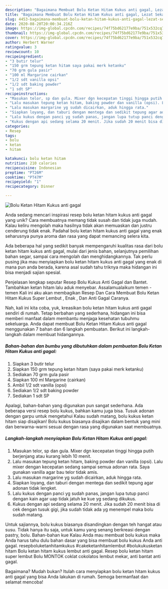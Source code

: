 ```yaml
---
description: "Bagaimana Membuat Bolu Ketan Hitam Kukus anti gagal, Lezat Sekali"
title: "Bagaimana Membuat Bolu Ketan Hitam Kukus anti gagal, Lezat Sekali"
slug: 4453-bagaimana-membuat-bolu-ketan-hitam-kukus-anti-gagal-lezat-sekali
date: 2020-08-20T20:00:34.216Z
image: https://img-global.cpcdn.com/recipes/74f75bd62177e9ba/751x532cq70/bolu-ketan-hitam-kukus-anti-gagal-foto-resep-utama.jpg
thumbnail: https://img-global.cpcdn.com/recipes/74f75bd62177e9ba/751x532cq70/bolu-ketan-hitam-kukus-anti-gagal-foto-resep-utama.jpg
cover: https://img-global.cpcdn.com/recipes/74f75bd62177e9ba/751x532cq70/bolu-ketan-hitam-kukus-anti-gagal-foto-resep-utama.jpg
author: Herbert Warner
ratingvalue: 3
reviewcount: 10
recipeingredient:
- "3 butir telur"
- "150 grm tepung ketan hitam saya pakai merk ketanku"
- "70 grm gula pasir"
- "100 ml Margarine cairkan"
- "1/2 sdt vanilla opsi"
- "1/2 sdt baking powder"
- "1 sdt SP"
recipeinstructions:
- "Masukan telor, sp dan gula. Mixer dgn kecepatan tinggi hingga putih berjenjang atau kurang lebih 10 menit."
- "Lalu masukan tepung ketan hitam, baking powder dan vanilla (opsi). Lalu mixer dengan kecepatan sedang sampai semua adonan rata. Saya gunakan vanilla agar bau telor tidak amis."
- "Lalu masukan margarine yg sudah dicairkan, aduk hingga rata."
- "Siapkan loyang, dan taburi dengan mentega dan sedikit tepung agar adonan tidak lengket."
- "Lalu kukus dengan panci yg sudah panas, jangan lupa tutup panci dengan kain agar uap tidak jatuh ke kue yg sedang dikukus."
- "Kukus dengan api sedang selama 20 menit. Jika sudah 20 menit bisa di cek dengan tusuk gigi, jika sudah tidak ada yg menempel maka bolu sudah matang."
categories:
- Resep
tags:
- bolu
- ketan
- hitam

katakunci: bolu ketan hitam 
nutrition: 210 calories
recipecuisine: Indonesian
preptime: "PT26M"
cooktime: "PT47M"
recipeyield: "1"
recipecategory: Dinner

---
```



![Bolu Ketan Hitam Kukus anti gagal](https://img-global.cpcdn.com/recipes/74f75bd62177e9ba/751x532cq70/bolu-ketan-hitam-kukus-anti-gagal-foto-resep-utama.jpg)

Anda sedang mencari inspirasi resep bolu ketan hitam kukus anti gagal yang unik? Cara membuatnya memang tidak susah dan tidak juga mudah. Kalau keliru mengolah maka hasilnya tidak akan memuaskan dan justru cenderung tidak enak. Padahal bolu ketan hitam kukus anti gagal yang enak seharusnya punya aroma dan rasa yang dapat memancing selera kita.

Ada beberapa hal yang sedikit banyak mempengaruhi kualitas rasa dari bolu ketan hitam kukus anti gagal, mulai dari jenis bahan, selanjutnya pemilihan bahan segar, sampai cara mengolah dan menghidangkannya. Tak perlu pusing jika mau menyiapkan bolu ketan hitam kukus anti gagal yang enak di mana pun anda berada, karena asal sudah tahu triknya maka hidangan ini bisa menjadi sajian spesial.

Penjelasan lengkap seputar Resep Bolu Kukus Anti Gagal dan Bantet. Tambahkan ketan hitam lalu aduk menyebar. Assalamualaikum temen - temen Kali ini aku akan membagikan Resep Dan Cara Membuat Bolu Ketan Hitam Kukus Super Lembut , Enak , Dan Anti Gagal Caranya.


Nah, kali ini kita coba, yuk, kreasikan bolu ketan hitam kukus anti gagal sendiri di rumah. Tetap berbahan yang sederhana, hidangan ini bisa memberi manfaat dalam membantu menjaga kesehatan tubuhmu sekeluarga. Anda dapat membuat Bolu Ketan Hitam Kukus anti gagal menggunakan 7 bahan dan 6 langkah pembuatan. Berikut ini langkah-langkah dalam membuat hidangannya.

<!--inarticleads1-->

##### Bahan-bahan dan bumbu yang dibutuhkan dalam pembuatan Bolu Ketan Hitam Kukus anti gagal:

1. Siapkan 3 butir telur
1. Siapkan 150 grm tepung ketan hitam (saya pakai merk ketanku)
1. Sediakan 70 grm gula pasir
1. Siapkan 100 ml Margarine (cairkan)
1. Ambil 1/2 sdt vanilla (opsi)
1. Sediakan 1/2 sdt baking powder
1. Sediakan 1 sdt SP


Apalagi, bahan-bahan yang digunakan pun sangat sederhana. Ada beberapa versi resep bolu kukus, bahkan kamu juga bisa. Tusuk adonan dengan garpu untuk mengetahui Kalau sudah matang, bolu kukus ketan hitam siap disajikan! Bolu kukus biasanya disajikan dalam bentuk yang mini dan berwarna-warni sesuai dengan rasa yang digunakan saat membuatnya. 

<!--inarticleads2-->

##### Langkah-langkah menyiapkan Bolu Ketan Hitam Kukus anti gagal:

1. Masukan telor, sp dan gula. Mixer dgn kecepatan tinggi hingga putih berjenjang atau kurang lebih 10 menit.
1. Lalu masukan tepung ketan hitam, baking powder dan vanilla (opsi). Lalu mixer dengan kecepatan sedang sampai semua adonan rata. Saya gunakan vanilla agar bau telor tidak amis.
1. Lalu masukan margarine yg sudah dicairkan, aduk hingga rata.
1. Siapkan loyang, dan taburi dengan mentega dan sedikit tepung agar adonan tidak lengket.
1. Lalu kukus dengan panci yg sudah panas, jangan lupa tutup panci dengan kain agar uap tidak jatuh ke kue yg sedang dikukus.
1. Kukus dengan api sedang selama 20 menit. Jika sudah 20 menit bisa di cek dengan tusuk gigi, jika sudah tidak ada yg menempel maka bolu sudah matang.


Untuk sajiannya, bolu kukus biasanya disandingkan dengan teh hangat atau susu. Tidak hanya itu saja, untuk kamu yang senang berkreasi dengan pastry, bolu. Bahan-bahan kue Kalau Anda mau membuat bolu kukus maka Anda harus tahu dulu bahan dasar yang bisa membuat bolu kukus Anda anti gagal. resepboluketanhitamkukus #cakeketanhitamlembut #bolukukusketan hitam Bolu ketan hitam kukus lembut anti gagal. Resep bolu ketan hitam super lembut Bolu MONTOK coklat cokolatos lembut mekar, anti bantat anti gagal. 

Bagaimana? Mudah bukan? Itulah cara menyiapkan bolu ketan hitam kukus anti gagal yang bisa Anda lakukan di rumah. Semoga bermanfaat dan selamat mencoba!
